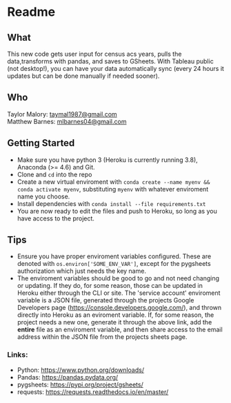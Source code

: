 # Readme

## What
This new code gets user input for census acs years, pulls the data,transforms with pandas, and saves to GSheets.
With Tableau public (not desktop!), you can have your data automatically sync (every 24 hours it updates but can be done manually if needed sooner).

## Who
Taylor Malory: taymal1987@gmail.com    
Matthew Barnes: mlbarnes04@gmail.com

## Getting Started
* Make sure you have python 3 (Heroku is currently running 3.8), Anaconda (>= 4.6) and Git.
* Clone and `cd` into the repo
* Create a new virtual enviroment with `conda create --name myenv && conda activate myenv`, substituting `myenv` with whatever enviroment name you choose.
* Install dependencies with `conda install --file requirements.txt`
* You are now ready to edit the files and push to Heroku, so long as you have access to the project.


## Tips
* Ensure you have proper enviroment variables configured. These are denoted with `os.environ['SOME_ENV_VAR']`, except for the pygsheets authorization which just needs the key name. 
* The enviroment variables should be good to go and not need changing or updating. If they do, for some reason, those can be updated in Heroku either through the CLI or site. The 'service account' enviroment variable is a JSON file, generated through the projects Google Developers page (https://console.developers.google.com/), and thrown directly into Heroku as an eviroment variable. If, for some reason, the project needs a new one, generate it through the above link, add the **entire** file as an enviroment variable, and then share access to the email address within the JSON file from the projects sheets page.

### Links: 
* Python: https://www.python.org/downloads/
* Pandas: https://pandas.pydata.org/
* pygsheets: https://pypi.org/project/gsheets/
* requests: https://requests.readthedocs.io/en/master/
